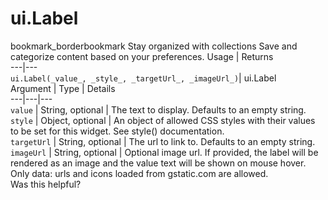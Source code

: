 
#  ui.Label
bookmark_borderbookmark Stay organized with collections  Save and categorize content based on your preferences.
Usage | Returns  
---|---  
`ui.Label(_value_, _style_, _targetUrl_, _imageUrl_)`|  ui.Label  
Argument | Type | Details  
---|---|---  
`value` | String, optional | The text to display. Defaults to an empty string.  
`style` | Object, optional | An object of allowed CSS styles with their values to be set for this widget. See style() documentation.  
`targetUrl` | String, optional | The url to link to. Defaults to an empty string.  
`imageUrl` | String, optional | Optional image url. If provided, the label will be rendered as an image and the value text will be shown on mouse hover. Only data: urls and icons loaded from gstatic.com are allowed.  
Was this helpful?
